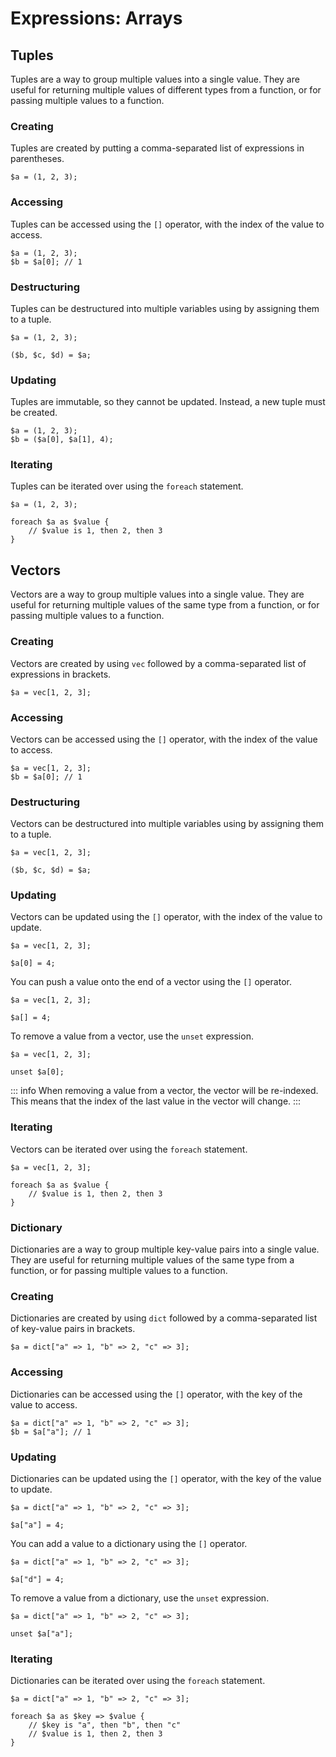 # Expressions: Arrays

## Tuples

Tuples are a way to group multiple values into a single value. They are useful for returning multiple values of different types from a function, or for passing multiple values to a function.

### Creating

Tuples are created by putting a comma-separated list of expressions in parentheses.

```
$a = (1, 2, 3);
```

### Accessing

Tuples can be accessed using the `[]` operator, with the index of the value to access.

```
$a = (1, 2, 3);
$b = $a[0]; // 1
```

### Destructuring

Tuples can be destructured into multiple variables using by assigning them to a tuple.

```
$a = (1, 2, 3);

($b, $c, $d) = $a;
```

### Updating

Tuples are immutable, so they cannot be updated. Instead, a new tuple must be created.

```
$a = (1, 2, 3);
$b = ($a[0], $a[1], 4);
```

### Iterating

Tuples can be iterated over using the `foreach` statement.

```
$a = (1, 2, 3);

foreach $a as $value {
    // $value is 1, then 2, then 3
}
```

## Vectors

Vectors are a way to group multiple values into a single value. They are useful for returning multiple values of the same type from a function, or for passing multiple values to a function.

### Creating

Vectors are created by using `vec` followed by a comma-separated list of expressions in brackets.

```
$a = vec[1, 2, 3];
```

### Accessing

Vectors can be accessed using the `[]` operator, with the index of the value to access.

```
$a = vec[1, 2, 3];
$b = $a[0]; // 1
```

### Destructuring

Vectors can be destructured into multiple variables using by assigning them to a tuple.

```
$a = vec[1, 2, 3];

($b, $c, $d) = $a;
```

### Updating

Vectors can be updated using the `[]` operator, with the index of the value to update.

```
$a = vec[1, 2, 3];

$a[0] = 4;
```

You can push a value onto the end of a vector using the `[]` operator.

```
$a = vec[1, 2, 3];

$a[] = 4;
```

To remove a value from a vector, use the `unset` expression.

```
$a = vec[1, 2, 3];

unset $a[0];
```

::: info
When removing a value from a vector, the vector will be re-indexed. This means that the index of the last value in the vector will change.
:::

### Iterating

Vectors can be iterated over using the `foreach` statement.

```
$a = vec[1, 2, 3];

foreach $a as $value {
    // $value is 1, then 2, then 3
}
```

### Dictionary

Dictionaries are a way to group multiple key-value pairs into a single value. They are useful for returning multiple values of the same type from a function, or for passing multiple values to a function.

### Creating

Dictionaries are created by using `dict` followed by a comma-separated list of key-value pairs in brackets.

```
$a = dict["a" => 1, "b" => 2, "c" => 3];
```

### Accessing

Dictionaries can be accessed using the `[]` operator, with the key of the value to access.

```
$a = dict["a" => 1, "b" => 2, "c" => 3];
$b = $a["a"]; // 1
```

### Updating

Dictionaries can be updated using the `[]` operator, with the key of the value to update.

```
$a = dict["a" => 1, "b" => 2, "c" => 3];

$a["a"] = 4;
```

You can add a value to a dictionary using the `[]` operator.

```
$a = dict["a" => 1, "b" => 2, "c" => 3];

$a["d"] = 4;
```

To remove a value from a dictionary, use the `unset` expression.

```
$a = dict["a" => 1, "b" => 2, "c" => 3];

unset $a["a"];
```

### Iterating

Dictionaries can be iterated over using the `foreach` statement.

```
$a = dict["a" => 1, "b" => 2, "c" => 3];

foreach $a as $key => $value {
    // $key is "a", then "b", then "c"
    // $value is 1, then 2, then 3
}
```
